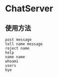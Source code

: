 # ChatServer

## 使用方法

```
post message
tell name message
reject name
help
name name
whoami
users
bye
```